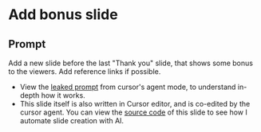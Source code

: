 # Add bonus slide

## Prompt

Add a new slide before the last "Thank you" slide, that shows some bonus to the viewers. Add reference links if possible.

- View the [leaked prompt](https://github.com/x1xhlol/system-prompts-and-models-of-ai-tools/blob/main/Cursor%20Prompts/Agent%20Prompt.txt) from cursor's agent mode, to understand in-depth how it works.
- This slide itself is also written in Cursor editor, and is co-edited by the cursor agent. You can view the [source code](https://github.com/lilac/cursor-intro) of this slide to see how I automate slide creation with AI.
